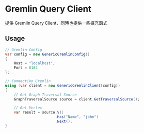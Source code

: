 # Gremlin Query Client

提供 Gremlin Query Client，同時也提供一些擴充函式

## Usage

```c#
// Gremlin Config
var config = new GenericGremlinConfig() 
{
    Host = "localhost",
    Port = 8182
};

// Connection Gremlin
using (var client = new GenericGremlinClient(config)) 
{
    // Get Graph Traversal Source
    GraphTraversalSource source = client.GetTraversalSource();

    // Get Vertex
    var result = source.V()
                       .Has("Name", "john")
                       .Next();
}
```



